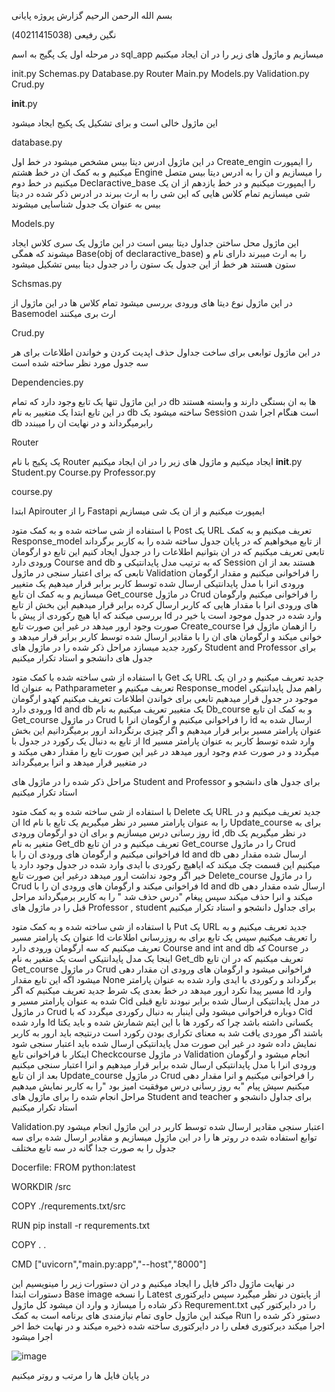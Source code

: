 
بسم الله الرحمن الرحیم 
گزارش پروژه پایانی

نگین رفیعی (40211415038)









در مرحله اول یک پگیج به اسم
 sql_app
میسازیم و ماژول های زیر را در ان ایجاد میکنیم


init.py
Schemas.py
Database.py
Router
Main.py
Models.py
Validation.py
Crud.py















__init__.py
 

این ماژول خالی است و برای تشکیل یک پکیج ایجاد میشود


database.py
 
در این ماژول ادرس دیتا بیس مشخص میشود در خط اول
Create_engin 
را ایمپورت میکنیم و به کمک ان در خط هشتم 
Engine 
را میسازیم و ان را به ادرس دیتا بیس متصل میکنیم
در خط دوم 
Declaractive_base 
را ایمپورت میکنیم و در خط یازدهم از ان یک شی میسازیم تمام کلاس هایی که این شی را به ارث ببرند در ادرس ذکر شده در دیتا بیس به عنوان یک جدول شناسایی میشوند


Models.py

 

این ماژول محل ساختن جداول دیتا بیس است
در این ماژول یک سری کلاس ایجاد میشوند که همگی 
Base(obj of declaractive_base)
را به ارث میبرند دارای نام و ستون هستند 
هر خط از این جدول یک ستون را در جدول دیتا بیس تشکیل میشود

Schsmas.py
 

در این ماژول نوع دیتا های ورودی بررسی میشود 
تمام کلاس ها در این ماژول از 
Basemodel 
ارث بری میکنند


Crud.py
 
در این ماژول توابعی برای ساخت جداول حذف اپدیت کردن و خواندن اطلاعات برای هر سه جدول مورد نظر ساخته شده است




Dependencies.py

در این ماژول تنها یک تابع وجود دارد که تمام 
db 
ها به ان بستگی دارند و وابسته هستند
در این تابع ابتدا یک متغییر به نام 
db 
ساخته میشود یک 
Session 
است
هنگام اجرا شدن 
db 
رابرمیگرداند و در نهایت ان را میبندد

 


Router

یک پکیج با نام 
Router
ایجاد میکنیم 
و ماژول های زیر را در ان ایجاد میکنیم
__init__.py
Student.py
Course.py
Professor.py




course.py

ابتدا 
Apirouter 
را از 
Fastapi
ایمپورت میکنیم و از ان یک شی میسازیم

 

با استفاده از شی ساخته شده و به کمک متود 
Post 
یک 
URL
تعریف میکنیم و به کمک 
Response_model
از تابع میخواهیم که در پایان جدول ساخته شده را به کاربر برگرداند
تابعی تعریف میکنیم که در ان بتوانیم اطلاعات را در جدول ایجاد کنیم
این تابع دو ارگومان ورودی دارد
Course and db
که به ترتیب مدل پایدانتیکی و 
Session 
هستند
بعد از ان تابعی که برای اعتبار سنجی در 
ماژول 
Validation 
را فراخوانی میکنیم و مقدار ارگومان ورودی انرا با مدل پایدانتیکی ارسال شده توسط کاربر برابر قرار میدهیم
یک متغییر میسازیم و به کمک ان تابع 
Get_course
در ماژول 
Crud 
را فراخوانی میکنیم وارگومان های ورودی انرا با مقدار هایی که کاربر ارسال کرده برابر قرار میدهیم
این بخش از تابع بررسی میکند که ایا هیچ رکوردی از پیش با 
Id 
وارد شده در جدول موجود است یا خیر در صورت وجود ارور میدهد
در غیر این صورت تابع 
Create_course 
را ازهمان ماژول فرا خوانی میکند و ارگومان های ان را با مقادیر ارسال شده توسط کاربر برابر قرار میدهد و رکورد جدید میسازد
مراحل ذکر شده را در ماژول های 
Student and Professor
برای جدول های دانشجو و استاد تکرار میکنیم

 با استفاده از شی ساخته شده با کمک متود 
Get 
یک 
URL
جدید تعریف میکنیم و در ان یک 
Id 
به عنوان 
Pathparameter
تعریف میکنیم و 
Response_model 
راهم مدل پایدانتیکی موجود در جدول قرار میدهیم
تابعی برای خواندن اطلاعات تعریف میکنیم کهدو ارگومان ورودی دارد 
Id and db
یک متغییر تعریف میکنیم به نام 
Db_course 
و به کمک ان تابع 
Get_course 
در ماژول 
Crud 
را فراخوانی میکنیم و ارگومان انرا با id ارسال شده به عنوان پارامتر مسیر برابر قرار میدهیم و اگر چیزی برنگرداند ارور برمیگردانیم 
این بخش از تابع به دنبال یک رکورد در جدول با 
Id
وارد شده توسط کاربر به عنوان پارامتر مسیر میگردد و در صورت عدم وجود ارور میدهد
در غیر این صورت تابع را مقدار دهی میکند و در متغییر قرار میدهد و انرا برمیگرداند

مراحل ذکر شده را در ماژول های 
Student and Professor
برای جدول های دانشجو و استاد تکرار میکنیم
 
با استفاده از شی ساخته شده و به کمک متود 
Delete
یک 
URL
جدید تعریف میکنیم و در ان 
Id
را به عنوان پارامتر مسیر در نظر میگیریم
یک تابع با نام
Update_course
برای به روز رسانی درس میسازیم و برای ان دو ارگومان ورودی 
id ,db 
در نظر میگیریم
یک متغیر به نام 
Get_db
تعریف میکنیم و در ان تابع 
Get_course 
را در ماژول 
Crud 
فراخوانی میکنیم و ارگومان های ورودی ان را با 
Id and db
ارسال شده مقدار دهی میکنیم این قسمت چک میکند که ایاهیچ رکوردی با ایدی وارد شده در جدول وجود دارد یا خیر اگر وجود نداشت ارور میدهد 
درغیر این صورت تابع 
Delete_course
را در ماژول 
Crud 
فراخوانی میکند و ارگومان های ورودی ان را با
Id and db 
ارسال شده مقدار دهی میکند و انرا حذف میکند 
سپس پیغام "درس حذف شد " را به کاربر برمیگرداند
مراحل قبل را در ماژول های 
Professor , student
برای جداول دانشجو و استاد تکرار میکنیم
 
با استفاده از شی ساخته شده و به کمک متود 
Put 
یک 
URL 
جدید تعریف میکنیم و به عنوان یک پارامتر مسیر 
Id 
را تعریف میکنیم
سپس یک تابع برای به روزرسانی اطلاعات تعریف میکنیم که سه ارگومان ورودی دارد 
Course and int and db
که 
Course 
در اینجا یک مدل پایدانتیکی است یک متغیر به نام
Get_db
تعریف میکنیم که در ان تابع 
Get_course 
در ماژول 
Crud 
فراخوانی میشود و ارگومان های ورودی ان مقدار دهی میشود
اگه این تابع مقدار 
None 
برگرداند و رکوردی با ایدی وارد شده به عنوان پارامتر مسیر پیدا نکرد ارور میدهد
در خط بعدی یک شرط جدید تعریف میکنیم که اگر 
Id 
وارد شده به عنوان پارامتر مسیر و 
Cid
در مدل پایدانتیکی ارسال شده برابر نبودند 
تابع قبلی در ماژول 
Crud 
دوباره فراخوانی میشود ولی اینبار به دنبال رکوردی میگردد که با 
Cid 
وارد شده 
Id 
یکسانی داشته باشد چرا که رکورد ها با این ایتم شمارش شده و باید یکتا باشند 
اگر موردی یافت شد به معنای تکراری بودن رکورد است درنتیجه باید ارور به کاربر نمایش داده شود 
در غیر این صورت مدل پایدانتیکی ارسال شده باید اعتبار سنجی شود 
اینکار با فراخوانی تابع 
Checkcourse
در ماژول 
Validation 
انجام میشود و ارگومان ورودی انرا با مدل پایدانتیکی ارسال شده برابر قرار میدهیم و انرا اعتبار سنجی میکنیم بعد از ان تابع 
Update_course 
در ماژول 
Crud 
را فراخوانی میکنیم و انرا مقدار دهی میکنیم سپش پیام "به روز رسانی درس موفقیت امیز بود "را به کاربر نمایش میدهیم
مراحل انجام شده را برای ماژول های 
Student and teacher
برای جداول دانشجو و استاد تکرار میکنیم


Validation.py
اعتبار سنجی مقادیر ارسال شده توسط کاربر در این ماژول انجام میشود
توابع استفاده شده در روتر ها را در این ماژول میسازیم و مقادیر ارسال شده برای سه جدول را به صورت جدا گانه در سه تابع مختلف


Docerfile:
FROM   python:latest

WORKDIR /src


COPY ./requrements.txt/src


RUN pip install -r requrements.txt

COPY . .

CMD ["uvicorn","main.py:app","--host","8000"]


در نهایت ماژول داکر فایل را ایجاد میکنیم و در ان دستورات زیر را مینویسیم
این دستورات ابتدا 
Base image 
را نسخه 
Latest
از پایتون در نظر میگیرد 
سپس دایرکتوری ذکر شاده را میسازد و وارد ان میشود کل ماژول 
Requrement.txt 
را در دایرکتور کپی میکند 
این ماژول حاوی تمام نیازمندی های برنامه است
به کمک 
Run 
دستور ذکر شده را اجرا میکند
دیرکتوری فعلی را در دایرکتوری ساخته شده ذخیره میکند و در نهایت خط اخر اجرا میشود



  
  ![image](https://github.com/neginrafie/project/assets/162150154/a843c9b6-b6f2-4320-ad55-32e1c42eb7d5)

  

در پایان فایل ها را مرتب و روتر میکنیم 
